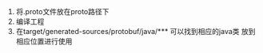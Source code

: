 1. 将.proto文件放在proto路径下
2. 编译工程
3. 在target/generated-sources/protobuf/java/***  可以找到相应的java类 放到相应位置进行使用